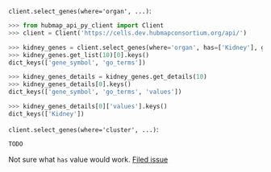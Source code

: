 `client.select_genes(where='organ', ...)`:
```python
>>> from hubmap_api_py_client import Client
>>> client = Client('https://cells.dev.hubmapconsortium.org/api/')

>>> kidney_genes = client.select_genes(where='organ', has=['Kidney'], genomic_modality='rna', p_value=0.05)
>>> kidney_genes.get_list(10)[0].keys()
dict_keys(['gene_symbol', 'go_terms'])

>>> kidney_genes_details = kidney_genes.get_details(10)
>>> kidney_genes_details[0].keys()
dict_keys(['gene_symbol', 'go_terms', 'values'])

>>> kidney_genes_details[0]['values'].keys()
dict_keys(['Kidney'])

```

`client.select_genes(where='cluster', ...)`:
```python
TODO
```
Not sure what `has` value would work. [Filed issue](https://github.com/hubmapconsortium/hubmap-api-py-client/issues/16)